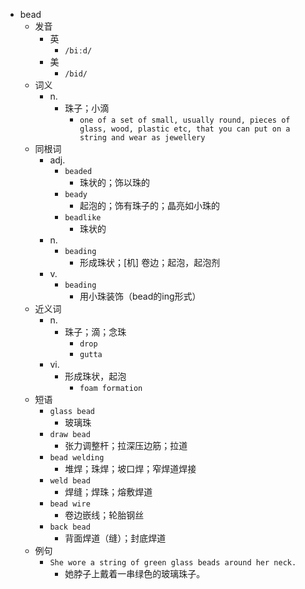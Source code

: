 - bead
  - 发音
    - 英
      - `/biːd/`
    - 美
      - `/bid/`
  - 词义
    - n.
      - 珠子；小滴
        - `one of a set of small, usually round, pieces of glass, wood, plastic etc, that you can put on a string and wear as jewellery`
  - 同根词
    - adj.
      - `beaded`
        - 珠状的；饰以珠的
      - `beady`
        - 起泡的；饰有珠子的；晶亮如小珠的
      - `beadlike`
        - 珠状的
    - n.
      - `beading`
        - 形成珠状；[机] 卷边；起泡，起泡剂
    - v.
      - `beading`
        - 用小珠装饰（bead的ing形式）
  - 近义词
    - n.
      - 珠子；滴；念珠
        - `drop`
        - `gutta`
    - vi.
      - 形成珠状，起泡
        - `foam formation`
  - 短语
    - `glass bead`
      - 玻璃珠 
    - `draw bead`
      - 张力调整杆；拉深压边筋；拉道 
    - `bead welding`
      - 堆焊；珠焊；坡口焊；窄焊道焊接 
    - `weld bead`
      - 焊缝；焊珠；熔敷焊道 
    - `bead wire`
      - 卷边嵌线；轮胎钢丝 
    - `back bead`
      - 背面焊道（缝）；封底焊道 
  - 例句
    - `She wore a string of green glass beads around her neck.`
      - 她脖子上戴着一串绿色的玻璃珠子。

